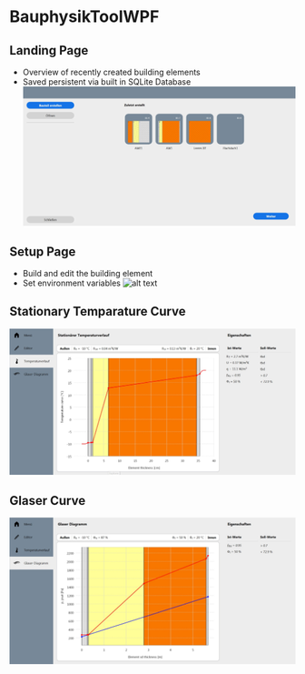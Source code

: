 # BauphysikToolWPF

## Landing Page
- Overview of recently created building elements
- Saved persistent via built in SQLite Database
![alt text](./Resources/MarkdownImages/FO0_LandingPage.jpg "Landing Page")

## Setup Page
- Build and edit the building element
- Set environment variables
![alt text](./Resources/MarkdownImages/FO1_SetupLayer.jpg "Edit Element & Environment Variables")

## Stationary Temparature Curve
![alt text](./Resources/MarkdownImages/FO2_Temperature.jpg "Temperature Curve")

## Glaser Curve
![alt text](./Resources/MarkdownImages/FO3_Moisture.jpg "Glaser Curve")
